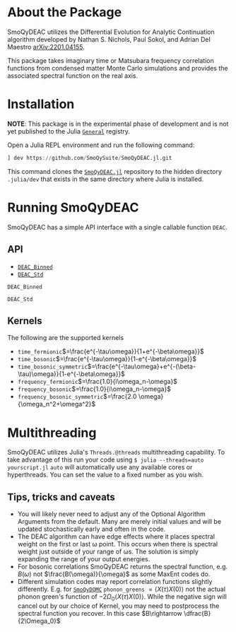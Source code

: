 # About the Package

SmoQyDEAC utilizes the Differential Evolution for Analytic Continuation algorithm developed by Nathan S. Nichols, Paul Sokol, and Adrian Del Maestro [arXiv:2201.04155](https://arxiv.org/abs/2201.04155).

This package takes imaginary time or Matsubara frequency correlation functions from condensed matter Monte Carlo simulations and provides the associated spectral function on the real axis. 

# Installation

**NOTE**: This package is in the experimental phase of development and is not yet published to the Julia [`General`](https://github.com/JuliaRegistries/General.git) registry.

Open a Julia REPL environment and run the following command:
```julia
] dev https://github.com/SmoQySuite/SmoQyDEAC.jl.git
```
This command clones the [`SmoQyDEAC.jl`](https://github.com/SmoQySuite/SmoQyDEAC.jl.git) repository to the hidden directory `.julia/dev` that exists in the same directory where Julia is installed.

# Running SmoQyDEAC

SmoQyDEAC has a simple API interface with a single callable function `DEAC`.

## API
- [`DEAC_Binned`](@ref)
- [`DEAC_Std`](@ref)

```@docs
DEAC_Binned
```
```@docs
DEAC_Std
```

## Kernels
The following are the supported kernels
- `time_fermionic`$=\frac{e^{-\tau\omega}}{1+e^{-\beta\omega}}$
- `time_bosonic`$=\frac{e^{-\tau\omega}}{1-e^{-\beta\omega}}$
- `time_bosonic_symmetric`$=\frac{e^{-\tau\omega}+e^{-(\beta-\tau)\omega}}{1-e^{-\beta\omega}}$
- `frequency_fermionic`$=\frac{1.0}{i\omega_n-\omega}$
- `frequency_bosonic`$=\frac{1.0}{i\omega_n-\omega}$
- `frequency_bosonic_symmetric`$=\frac{2.0 \omega}{\omega_n^2+\omega^2}$

# Multithreading
SmoQyDEAC utilizes Julia's `Threads.@threads` multithreading capability. To take advantage of this run your code using 
```$ julia --threads=auto yourscript.jl```
`auto` will automatically use any available cores or hyperthreads. You can set the value to a fixed number as you wish.

## Tips, tricks and caveats

- You will likely never need to adjust any of the Optional Algorithm Arguments from the default. Many are merely initial values and will be updated stochastically early and often in the code.
- The DEAC algorithm can have edge effects where it places spectral weight on the first or last ω point. This occurs when there is spectral weight just outside of your range of ωs. The solution is simply expanding the range of your output energies.
- For bosonic correlations SmoQyDEAC returns the spectral function, e.g. $B(\omega)$ not $\frac{B(\omega)}{\omega}$ as some MaxEnt codes do.
- Different simulation codes may report correlation functions slightly differently. E.g. for [`SmoQyDQMC`](https://github.com/SmoQySuite/SmoQyDQMC.jl) `phonon_greens` $=\langle X(\tau)X(0)\rangle$ not the actual phonon green's function of $-2\Omega_0\langle X(\tau)X(0)\rangle$. While the negative sign will cancel out by our choice of Kernel, you may need to postprocess the spectral function you recover. In this case $B\rightarrow \dfrac{B}{2\Omega_0}$
